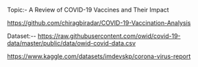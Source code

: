 Topic:- A Review of COVID-19 Vaccines and Their Impact

https://github.com/chiragbiradar/COVID-19-Vaccination-Analysis

Dataset:-- https://raw.githubusercontent.com/owid/covid-19-data/master/public/data/owid-covid-data.csv

https://www.kaggle.com/datasets/imdevskp/corona-virus-report
